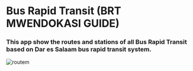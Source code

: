 # Bus Rapid Transit (BRT MWENDOKASI GUIDE)
### This app show the routes and stations of all Bus Rapid Transit based on Dar es Salaam bus rapid transit system.
![routem](https://user-images.githubusercontent.com/44193167/97731143-d6e38500-1ae5-11eb-86bf-dbb9f0686a45.png)
